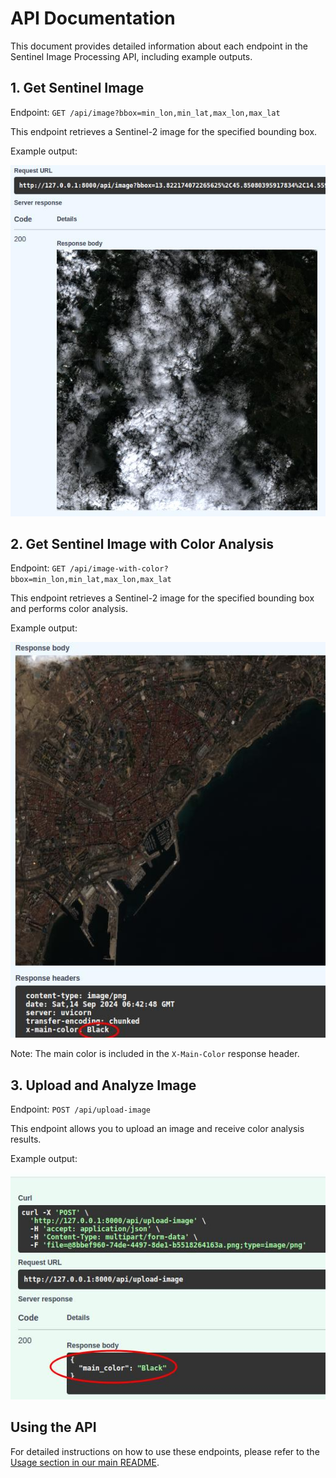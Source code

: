# API Documentation

This document provides detailed information about each endpoint in the Sentinel Image Processing API, including example outputs.

## 1. Get Sentinel Image

Endpoint: `GET /api/image?bbox=min_lon,min_lat,max_lon,max_lat`

This endpoint retrieves a Sentinel-2 image for the specified bounding box.

Example output:

![Get Sentinel Image Output](screenshot_endpoint1.jpeg)

## 2. Get Sentinel Image with Color Analysis

Endpoint: `GET /api/image-with-color?bbox=min_lon,min_lat,max_lon,max_lat`

This endpoint retrieves a Sentinel-2 image for the specified bounding box and performs color analysis.

Example output:

![Get Sentinel Image with Color Analysis Output](screenshot_endpoint2.jpeg)

Note: The main color is included in the `X-Main-Color` response header.

## 3. Upload and Analyze Image

Endpoint: `POST /api/upload-image`

This endpoint allows you to upload an image and receive color analysis results.

Example output:

![Upload and Analyze Image Output](screenshot_endpoint3.jpeg)

## Using the API

For detailed instructions on how to use these endpoints, please refer to the [Usage section in our main README](../README.md#usage).
